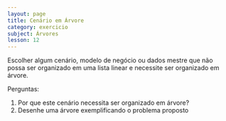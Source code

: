 ```yaml
---
layout: page
title: Cenário em Árvore
category: exercicio
subject: Árvores
lesson: 12
---
```


Escolher algum cenário, modelo de negócio ou dados mestre que não possa ser organizado em uma lista linear e necessite ser organizado em  árvore.

Perguntas:
1. Por que este cenário necessita ser organizado em árvore?
1. Desenhe uma árvore exemplificando o problema proposto


